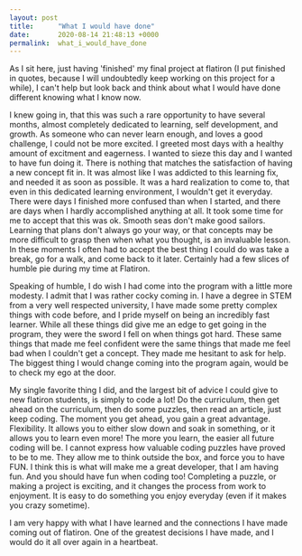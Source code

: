 ```yaml
---
layout: post
title:      "What I would have done"
date:       2020-08-14 21:48:13 +0000
permalink:  what_i_would_have_done
---
```



As I sit here, just having 'finished' my final project at flatiron (I put finished in quotes, because I will undoubtedly keep working on this project for a while), I can't help but look back and think about what I would have done different knowing what I know now. 

I knew going in, that this was such a rare opportunity to have several months, almost completely dedicated to learning, self development, and growth. As someone who can never learn enough, and loves a good challenge, I could not be more excited. I greeted most days with a healthy amount of excitment and eagerness. I wanted to sieze this day and I wanted to have fun doing it. There is nothing that matches the satisfaction of having a new concept fit in. It was almost like I was addicted to this learning fix, and needed it as soon as possible. It was a hard realization to come to, that even in this dedicated learning environment, I wouldn't get it everyday. There were days I finished more confused than when I started, and there are days when I hardly accomplished anything at all. It took some time for me to accept that this was ok. Smooth seas don't make good sailors. Learning that plans don't always go your way, or that concepts may be more difficult to grasp then when what you thought, is an invaluable lesson. In these moments I often had to accept the best thing I could do was take a break, go for a walk, and come back to it later. Certainly had a few slices of humble pie during my time at Flatiron. 

Speaking of humble, I do wish I had come into the program with a little more modesty. I admit that I was rather cocky coming in. I have a degree in STEM from a very well respected university, I have made some pretty complex things with code before, and I pride myself on being an incredibly fast learner. While all these things did give me an edge to get going in the program, they were the sword I fell on when things got hard. These same things that made me feel confident were the same things that made me feel bad when I couldn't get a concept. They made me hesitant to ask for help. The biggest thing I would change coming into the program again, would be to check my ego at the door. 

My single favorite thing I did, and the largest bit of advice I could give to new flatiron students, is simply to code a lot! Do the curriculum, then get ahead on the curriculum, then do some puzzles, then read an article, just keep coding. The moment you get ahead, you gain a great advantage. Flexibility. It allows you to either slow down and soak in something, or it allows you to learn even more! The more you learn, the easier all future coding will be. I cannot express how valuable coding puzzles have proved to be to me. They allow me to think outside the box, and force you to have FUN. I think this is what will make me a great developer, that I am having fun. And you should have fun when coding too! Completing a puzzle, or making a project is exciting, and it changes the process from work to enjoyment. It is easy to do something you enjoy everyday (even if it makes you crazy sometime). 


I am very happy with what I have learned and the connections I have made coming out of flatiron. One of the greatest decisions I have made, and I would do it all over again in a heartbeat.
